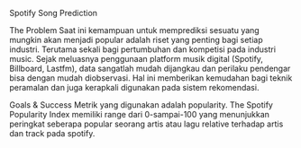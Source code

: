 Spotify Song Prediction

The Problem
Saat ini kemampuan untuk memprediksi sesuatu yang mungkin akan menjadi popular adalah riset yang penting bagi setiap industri. Terutama sekali bagi pertumbuhan dan kompetisi pada industri music. Sejak meluasnya penggunaan platform musik digital (Spotify, Billboard, Lastfm), data sangatlah mudah dijangkau dan perilaku pendengar bisa dengan mudah diobservasi. Hal ini memberikan kemudahan bagi teknik peramalan dan juga kerapkali digunakan pada sistem rekomendasi.

Goals & Success
Metrik yang digunakan adalah popularity. The Spotify Popularity Index memiliki range dari 0-sampai-100 yang menunjukkan peringkat seberapa popular seorang artis atau lagu relative terhadap artis dan track pada spotify.
